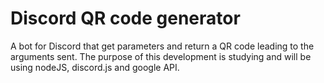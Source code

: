 # Discord QR code generator

A bot for Discord that get parameters and return a QR code leading to the arguments sent.
The purpose of this development is studying and will be using nodeJS, discord.js and google API.


